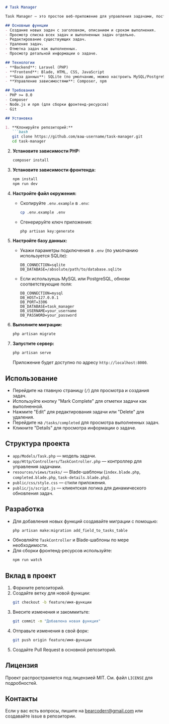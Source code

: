 ```markdown
# Task Manager

Task Manager — это простое веб-приложение для управления задачами, построенное на фреймворке Laravel. Оно позволяет создавать, редактировать, удалять задачи, отмечать их как выполненные и просматривать детали. Проект использует Blade для рендеринга интерфейса и немного JavaScript для динамического обновления списка задач.

## Основные функции
- Создание новых задач с заголовком, описанием и сроком выполнения.
- Просмотр списка всех задач и выполненных задач отдельно.
- Редактирование существующих задач.
- Удаление задач.
- Отметка задач как выполненных.
- Просмотр детальной информации о задаче.

## Технологии
- **Backend**: Laravel (PHP)
- **Frontend**: Blade, HTML, CSS, JavaScript
- **База данных**: SQLite (по умолчанию, можно настроить MySQL/PostgreSQL)
- **Управление зависимостями**: Composer, npm

## Требования
- PHP >= 8.0
- Composer
- Node.js и npm (для сборки фронтенд-ресурсов)
- Git

## Установка

1. **Клонируйте репозиторий:**
   ```bash
   git clone https://github.com/ваш-username/task-manager.git
   cd task-manager
   ```

2. **Установите зависимости PHP:**
   ```bash
   composer install
   ```

3. **Установите зависимости фронтенда:**
   ```bash
   npm install
   npm run dev
   ```

4. **Настройте файл окружения:**
   - Скопируйте `.env.example` в `.env`:
     ```bash
     cp .env.example .env
     ```
   - Сгенерируйте ключ приложения:
     ```bash
     php artisan key:generate
     ```

5. **Настройте базу данных:**
   - Укажи параметры подключения в `.env` (по умолчанию используется SQLite):
     ```env
     DB_CONNECTION=sqlite
     DB_DATABASE=/absolute/path/to/database.sqlite
     ```
   - Если используешь MySQL или PostgreSQL, обнови соответствующие поля:
     ```env
     DB_CONNECTION=mysql
     DB_HOST=127.0.0.1
     DB_PORT=3306
     DB_DATABASE=task_manager
     DB_USERNAME=your_username
     DB_PASSWORD=your_password
     ```

6. **Выполните миграции:**
   ```bash
   php artisan migrate
   ```

7. **Запустите сервер:**
   ```bash
   php artisan serve
   ```
   Приложение будет доступно по адресу `http://localhost:8000`.

## Использование
- Перейдите на главную страницу (`/`) для просмотра и создания задач.
- Используйте кнопку "Mark Complete" для отметки задачи как выполненной.
- Нажмите "Edit" для редактирования задачи или "Delete" для удаления.
- Перейдите на `/tasks/completed` для просмотра выполненных задач.
- Кликните "Details" для просмотра информации о задаче.

## Структура проекта
- `app/Models/Task.php` — модель задачи.
- `app/Http/Controllers/TaskController.php` — контроллер для управления задачами.
- `resources/views/tasks/` — Blade-шаблоны (`index.blade.php`, `completed.blade.php`, `task-details.blade.php`).
- `public/css/style.css` — стили приложения.
- `public/js/script.js` — клиентская логика для динамического обновления задач.

## Разработка
- Для добавления новых функций создавайте миграции с помощью:
  ```bash
  php artisan make:migration add_field_to_tasks_table
  ```
- Обновляйте `TaskController` и Blade-шаблоны по мере необходимости.
- Для сборки фронтенд-ресурсов используйте:
  ```bash
  npm run watch
  ```

## Вклад в проект
1. Форкните репозиторий.
2. Создайте ветку для новой функции:
   ```bash
   git checkout -b feature/имя-функции
   ```
3. Внесите изменения и закоммитьте:
   ```bash
   git commit -m "Добавлена новая функция"
   ```
4. Отправьте изменения в свой форк:
   ```bash
   git push origin feature/имя-функции
   ```
5. Создайте Pull Request в основной репозиторий.

## Лицензия
Проект распространяется под лицензией MIT. См. файл `LICENSE` для подробностей.

## Контакты
Если у вас есть вопросы, пишите на [bearcoderr@gmail.com](mailto:bearcoderr@gmail.com) или создавайте issue в репозитории.
```
